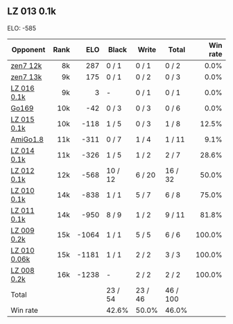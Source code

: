 ## LZ 013 0.1k ##

ELO: -585

Opponent | Rank | ELO | Black | Write | Total | Win rate
---------|-----:|----:|-------|-------|-------|-------:
[zen7 12k](zen7%2012k.md) | 8k | 287 | 0 / 1 | 0 / 1 | 0 / 2 | 0.0%
[zen7 13k](zen7%2013k.md) | 9k | 175 | 0 / 1 | 0 / 2 | 0 / 3 | 0.0%
[LZ 016 0.1k](LZ%20016%200.1k.md) | 9k | 3 | - | 0 / 1 | 0 / 1 | 0.0%
[Go169](Go169.md) | 10k | -42 | 0 / 3 | 0 / 3 | 0 / 6 | 0.0%
[LZ 015 0.1k](LZ%20015%200.1k.md) | 10k | -118 | 1 / 5 | 0 / 3 | 1 / 8 | 12.5%
[AmiGo1.8](AmiGo1.8.md) | 11k | -311 | 0 / 7 | 1 / 4 | 1 / 11 | 9.1%
[LZ 014 0.1k](LZ%20014%200.1k.md) | 11k | -326 | 1 / 5 | 1 / 2 | 2 / 7 | 28.6%
[LZ 012 0.1k](LZ%20012%200.1k.md) | 12k | -568 | 10 / 12 | 6 / 20 | 16 / 32 | 50.0%
[LZ 010 0.1k](LZ%20010%200.1k.md) | 14k | -838 | 1 / 1 | 5 / 7 | 6 / 8 | 75.0%
[LZ 011 0.1k](LZ%20011%200.1k.md) | 14k | -950 | 8 / 9 | 1 / 2 | 9 / 11 | 81.8%
[LZ 009 0.2k](LZ%20009%200.2k.md) | 15k | -1064 | 1 / 1 | 5 / 5 | 6 / 6 | 100.0%
[LZ 010 0.06k](LZ%20010%200.06k.md) | 15k | -1181 | 1 / 1 | 2 / 2 | 3 / 3 | 100.0%
[LZ 008 0.2k](LZ%20008%200.2k.md) | 16k | -1238 | - | 2 / 2 | 2 / 2 | 100.0%
Total | | | 23 / 54 | 23 / 46 | 46 / 100 | 
Win rate| | | 42.6% | 50.0% | 46.0% | 
